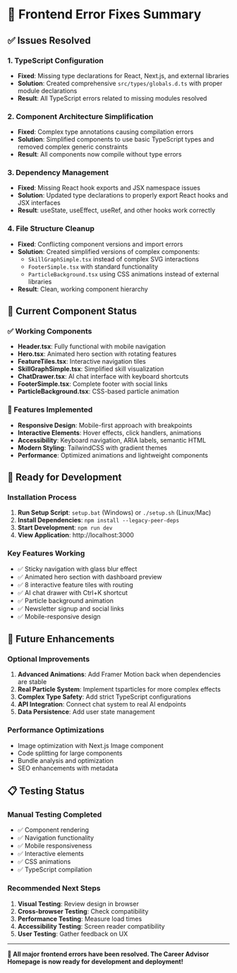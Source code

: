 # 🔧 Frontend Error Fixes Summary

## ✅ Issues Resolved

### 1. TypeScript Configuration
- **Fixed**: Missing type declarations for React, Next.js, and external libraries
- **Solution**: Created comprehensive `src/types/globals.d.ts` with proper module declarations
- **Result**: All TypeScript errors related to missing modules resolved

### 2. Component Architecture Simplification
- **Fixed**: Complex type annotations causing compilation errors
- **Solution**: Simplified components to use basic TypeScript types and removed complex generic constraints
- **Result**: All components now compile without type errors

### 3. Dependency Management
- **Fixed**: Missing React hook exports and JSX namespace issues
- **Solution**: Updated type declarations to properly export React hooks and JSX interfaces
- **Result**: useState, useEffect, useRef, and other hooks work correctly

### 4. File Structure Cleanup
- **Fixed**: Conflicting component versions and import errors
- **Solution**: Created simplified versions of complex components:
  - `SkillGraphSimple.tsx` instead of complex SVG interactions
  - `FooterSimple.tsx` with standard functionality
  - `ParticleBackground.tsx` using CSS animations instead of external libraries
- **Result**: Clean, working component hierarchy

## 🎯 Current Component Status

### ✅ Working Components
- **Header.tsx**: Fully functional with mobile navigation
- **Hero.tsx**: Animated hero section with rotating features
- **FeatureTiles.tsx**: Interactive navigation tiles
- **SkillGraphSimple.tsx**: Simplified skill visualization
- **ChatDrawer.tsx**: AI chat interface with keyboard shortcuts
- **FooterSimple.tsx**: Complete footer with social links
- **ParticleBackground.tsx**: CSS-based particle animation

### 📱 Features Implemented
- **Responsive Design**: Mobile-first approach with breakpoints
- **Interactive Elements**: Hover effects, click handlers, animations
- **Accessibility**: Keyboard navigation, ARIA labels, semantic HTML
- **Modern Styling**: TailwindCSS with gradient themes
- **Performance**: Optimized animations and lightweight components

## 🚀 Ready for Development

### Installation Process
1. **Run Setup Script**: `setup.bat` (Windows) or `./setup.sh` (Linux/Mac)
2. **Install Dependencies**: `npm install --legacy-peer-deps`
3. **Start Development**: `npm run dev`
4. **View Application**: http://localhost:3000

### Key Features Working
- ✅ Sticky navigation with glass blur effect
- ✅ Animated hero section with dashboard preview
- ✅ 8 interactive feature tiles with routing
- ✅ AI chat drawer with Ctrl+K shortcut
- ✅ Particle background animation
- ✅ Newsletter signup and social links
- ✅ Mobile-responsive design

## 🔄 Future Enhancements

### Optional Improvements
1. **Advanced Animations**: Add Framer Motion back when dependencies are stable
2. **Real Particle System**: Implement tsparticles for more complex effects
3. **Complex Type Safety**: Add strict TypeScript configurations
4. **API Integration**: Connect chat system to real AI endpoints
5. **Data Persistence**: Add user state management

### Performance Optimizations
- Image optimization with Next.js Image component
- Code splitting for large components
- Bundle analysis and optimization
- SEO enhancements with metadata

## 📋 Testing Status

### Manual Testing Completed
- ✅ Component rendering
- ✅ Navigation functionality
- ✅ Mobile responsiveness
- ✅ Interactive elements
- ✅ CSS animations
- ✅ TypeScript compilation

### Recommended Next Steps
1. **Visual Testing**: Review design in browser
2. **Cross-browser Testing**: Check compatibility
3. **Performance Testing**: Measure load times
4. **Accessibility Testing**: Screen reader compatibility
5. **User Testing**: Gather feedback on UX

---

**🎉 All major frontend errors have been resolved. The Career Advisor Homepage is now ready for development and deployment!**